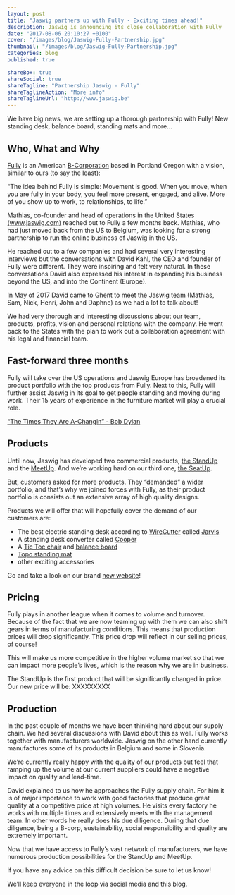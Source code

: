 ```yaml
---
layout: post
title: "Jaswig partners up with Fully - Exciting times ahead!"
description: Jaswig is announcing its close collaboration with Fully
date: "2017-08-06 20:10:27 +0100"
cover: "/images/blog/Jaswig-Fully-Partnership.jpg"
thumbnail: "/images/blog/Jaswig-Fully-Partnership.jpg"
categories: blog
published: true

shareBox: true
shareSocial: true
shareTagline: "Partnership Jaswig - Fully"
shareTaglineAction: "More info"
shareTaglineUrl: "http://www.jaswig.be"
---
```


We have big news, we are setting up a thorough partnership with Fully! New standing desk, balance board, standing mats and more...
<!--more-->


## Who, What and Why

[Fully](https://www.fully.com/about-us) is an American [B-Corporation](https://www.bcorporation.net/what-are-b-corps/about-b-lab) based in Portland Oregon with a vision, similar to ours (to say the least):

“The idea behind Fully is simple: Movement is good. When you move, when you are fully in your body, you feel more present, engaged, and alive. More of you show up to work, to relationships, to life.”

Mathias, co-founder and head of operations in the United States [(www.jaswig.com)](http://www.jaswig.com/) reached out to Fully a few months back. Mathias, who had just moved back from the US to Belgium, was looking for a strong partnership to run the online business of Jaswig in the US.

He reached out to a few companies and had several very interesting interviews but the conversations with David Kahl, the CEO and founder of Fully were different. They were inspiring and felt very natural.
In these conversations David also expressed his interest in expanding his business beyond the US, and into the Continent (Europe).

In May of 2017 David came to Ghent to meet the Jaswig team (Mathias, Sam, Nick, Henri, John and Daphne) as we had a lot to talk about!

We had very thorough and interesting discussions about our team, products, profits, vision and personal relations with the company. He went back to the States with the plan to work out a collaboration agreement with his legal and financial team.

## Fast-forward three months

Fully will take over the US operations and Jaswig Europe has broadened its product portfolio with the top products from Fully. Next to this, Fully will further assist Jaswig in its goal to get people standing and moving during work. Their 15 years of experience in the furniture market will play a crucial role.

[“The Times They Are A-Changin” - Bob Dylan](https://www.youtube.com/watch?v=e7qQ6_RV4VQ)

## Products

Until now, Jaswig has developed two commercial products, [the StandUp](http://www.jaswig.be/standup/) and the [MeetUp](http://www.jaswig.be/meetup/). And we’re working hard on our third one, [the SeatUp](http://www.jaswig.be/seatup/).

But, customers asked for more products. They “demanded” a wider portfolio, and that’s why we joined forces with Fully, as their product portfolio is consists out an extensive array of high quality designs.

Products we will offer that will hopefully cover the demand of our customers are:

+ The best electric standing desk according to [WireCutter](http://thewirecutter.com/reviews/best-standing-desk/) called [Jarvis](http://www.jaswig.be/jarvis/)
+ A standing desk converter called [Cooper](http://www.jaswig.be/Cooper/)
+ A [Tic Toc chair](http://www.jaswig.be/tic-toc/) and [balance board](http://www.jaswig.be/tic-toc-balance-board/)
+ [Topo standing mat](http://www.jaswig.be/topo-anti-fatigue-mat/)
+ other exciting accessories

Go and take a look on our brand [new website](http://www.jaswig.be/)!


## Pricing

Fully plays in another league when it comes to volume and turnover. Because of the fact that we are now teaming up with them we can also shift gears in terms of manufacturing conditions. This means that production prices will drop significantly. This price drop will reflect in our selling prices, of course!

This will make us more competitive in the higher volume market so that we can impact more people’s lives, which is the reason why we are in business.

The StandUp is the first product that will be significantly changed in price. Our new price will be: XXXXXXXXX


## Production

In the past couple of months we have been thinking hard about our supply chain. We had several discussions with David about this as well. Fully works together with manufacturers worldwide. Jaswig on the other hand currently manufactures some of its products in Belgium and some in Slovenia.

We’re currently really happy with the quality of our products but feel that ramping up the volume at our current suppliers could have a negative impact on quality and lead-time.

David explained to us how he approaches the Fully supply chain. For him it is of major importance to work with good factories that produce great quality at a competitive price at high volumes. He visits every factory he works with multiple times and extensively meets with the management team. In other words he really does his due diligence. During that due diligence, being a B-corp, sustainability, social responsibility and quality are extremely important.

Now that we have access to Fully’s vast network of manufacturers, we have numerous production possibilities for the StandUp and MeetUp.

If you have any advice on this difficult decision be sure to let us know!

We’ll keep everyone in the loop via social media and this blog.
